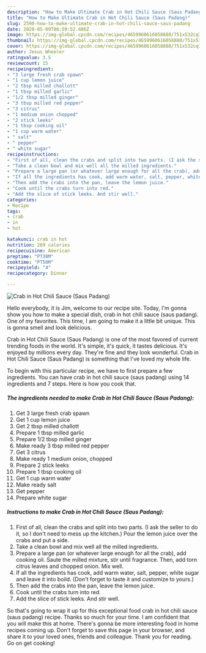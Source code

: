 ```yaml
---
description: "How to Make Ultimate Crab in Hot Chili Sauce (Saus Padang)"
title: "How to Make Ultimate Crab in Hot Chili Sauce (Saus Padang)"
slug: 2590-how-to-make-ultimate-crab-in-hot-chili-sauce-saus-padang
date: 2020-05-09T06:59:52.486Z
image: https://img-global.cpcdn.com/recipes/4659960616058880/751x532cq70/crab-in-hot-chili-sauce-saus-padang-recipe-main-photo.jpg
thumbnail: https://img-global.cpcdn.com/recipes/4659960616058880/751x532cq70/crab-in-hot-chili-sauce-saus-padang-recipe-main-photo.jpg
cover: https://img-global.cpcdn.com/recipes/4659960616058880/751x532cq70/crab-in-hot-chili-sauce-saus-padang-recipe-main-photo.jpg
author: Jesus Wheeler
ratingvalue: 3.5
reviewcount: 15
recipeingredient:
- "3 large fresh crab spawn"
- "1 cup lemon juice"
- "2 tbsp milled challott"
- "1 tbsp milled garlic"
- "1/2 tbsp milled ginger"
- "3 tbsp milled red pepper"
- "3 citrus"
- "1 medium onion chopped"
- "2 stick leeks"
- "1 tbsp cooking oil"
- "1 cup warm water"
- " salt"
- " pepper"
- " white sugar"
recipeinstructions:
- "First of all, clean the crabs and split into two parts. (I ask the seller to do it, so I don&#39;t need to mess up the kitchen.) Pour the lemon juice over the crabs and put a side."
- "Take a clean bowl and mix well all the milled ingredients."
- "Prepare a large pan (or whatever large enough for all the crab), add cooking oil. Saute the milled mixture, stir until fragrance. Then, add torn citrus leaves  and chopped onion. Mix well."
- "If all the ingredients has cook, add warm water, salt, pepper, white sugar  and leave it into boild. (Don&#39;t forget to taste it and customize to yours.)"
- "Then add the crabs into the pan, leave the lemon juice."
- "Cook until the crabs turn into red."
- "Add the slice of stick leeks. And stir well."
categories:
- Recipe
tags:
- crab
- in
- hot

katakunci: crab in hot 
nutrition: 269 calories
recipecuisine: American
preptime: "PT38M"
cooktime: "PT50M"
recipeyield: "4"
recipecategory: Dinner

---
```



![Crab in Hot Chili Sauce (Saus Padang)](https://img-global.cpcdn.com/recipes/4659960616058880/751x532cq70/crab-in-hot-chili-sauce-saus-padang-recipe-main-photo.jpg)

Hello everybody, it is Jim, welcome to our recipe site. Today, I'm gonna show you how to make a special dish, crab in hot chili sauce (saus padang). One of my favorites. This time, I am going to make it a little bit unique. This is gonna smell and look delicious.



Crab in Hot Chili Sauce (Saus Padang) is one of the most favored of current trending foods in the world. It's simple, it's quick, it tastes delicious. It's enjoyed by millions every day. They're fine and they look wonderful. Crab in Hot Chili Sauce (Saus Padang) is something that I've loved my whole life.


To begin with this particular recipe, we have to first prepare a few ingredients. You can have crab in hot chili sauce (saus padang) using 14 ingredients and 7 steps. Here is how you cook that.

<!--inarticleads1-->

##### The ingredients needed to make Crab in Hot Chili Sauce (Saus Padang):

1. Get 3 large fresh crab spawn
1. Get 1 cup lemon juice
1. Get 2 tbsp milled challott
1. Prepare 1 tbsp milled garlic
1. Prepare 1/2 tbsp milled ginger
1. Make ready 3 tbsp milled red pepper
1. Get 3 citrus
1. Make ready 1 medium onion, chopped
1. Prepare 2 stick leeks
1. Prepare 1 tbsp cooking oil
1. Get 1 cup warm water
1. Make ready  salt
1. Get  pepper
1. Prepare  white sugar




<!--inarticleads2-->

##### Instructions to make Crab in Hot Chili Sauce (Saus Padang):

1. First of all, clean the crabs and split into two parts. (I ask the seller to do it, so I don&#39;t need to mess up the kitchen.) Pour the lemon juice over the crabs and put a side.
1. Take a clean bowl and mix well all the milled ingredients.
1. Prepare a large pan (or whatever large enough for all the crab), add cooking oil. Saute the milled mixture, stir until fragrance. Then, add torn citrus leaves  and chopped onion. Mix well.
1. If all the ingredients has cook, add warm water, salt, pepper, white sugar  and leave it into boild. (Don&#39;t forget to taste it and customize to yours.)
1. Then add the crabs into the pan, leave the lemon juice.
1. Cook until the crabs turn into red.
1. Add the slice of stick leeks. And stir well.




So that's going to wrap it up for this exceptional food crab in hot chili sauce (saus padang) recipe. Thanks so much for your time. I am confident that you will make this at home. There's gonna be more interesting food in home recipes coming up. Don't forget to save this page in your browser, and share it to your loved ones, friends and colleague. Thank you for reading. Go on get cooking!
